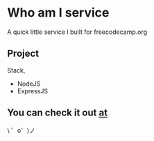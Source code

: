 Who am I service
==========================

A quick little service I built for freecodecamp.org

Project
------------

Stack,
- NodeJS
- ExpressJS

You can check it out [at](https://soft-handsaw.glitch.me/api/whoami)
-------------------

\ ゜o゜)ノ
